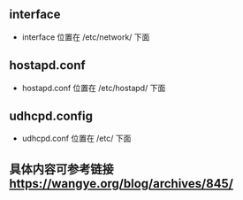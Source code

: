 ## interface
- interface 位置在 /etc/network/ 下面
## hostapd.conf
- hostapd.conf 位置在 /etc/hostapd/ 下面
## udhcpd.config
- udhcpd.conf 位置在 /etc/ 下面
## 具体内容可参考链接 https://wangye.org/blog/archives/845/